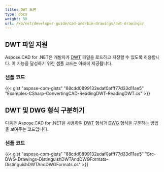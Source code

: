 ```yaml
---
title: DWT 도면
type: docs
weight: 50
url: /ko/net/developer-guide/cad-and-bim-drawings/dwt-drawings/
---
```


## **DWT 파일 지원**

Aspose.CAD for .NET은 개발자가 [DWT](https://docs.fileformat.com/cad/dwt/) 파일을 로드하고 저장할 수 있도록 허용합니다. 이 기능을 달성하기 위한 샘플 코드는 아래에 제공됩니다.

### 샘플 코드

{{< gist "aspose-com-gists" "88cdd0899132edaf0afff77d33d11ae5" "Examples-CSharp-ConvertingCAD-ReadingDWT-ReadingDWT.cs" >}}

## **DWT 및 DWG 형식 구분하기**

다음은 Aspose.CAD for .NET을 사용하여 [DWT](https://docs.fileformat.com/cad/dwt/) 형식과 [DWG](https://docs.fileformat.com/cad/dwg/) 형식을 구분하는 방법을 보여주는 코드입니다.

### 샘플 코드

{{< gist "aspose-com-gists" "88cdd0899132edaf0afff77d33d11ae5" "Src-DWG-Drawings-DistinguishDWTAndDWGFormats-DistinguishDWTAndDWGFormats.cs" >}}
